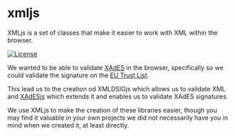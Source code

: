 # xmljs
XMLjs is a set of classes that make it easier to work with XML within the browser.

[![License](https://img.shields.io/badge/license-MIT-green.svg?style=flat)](https://raw.githubusercontent.com/PeculiarVentures/xmljs/master/LICENSE)

We wanted to be able to validate [XAdES](https://en.wikipedia.org/wiki/XAdES) in the browser, specifically so we could validate the signature on the [EU Trust List](https://github.com/PeculiarVentures/tl-create).

This lead us to the creation od XMLDSIGjs which allows us to validate XML and [XAdESjs](https://github.com/PeculiarVentures/xadesjs) which extends it and enables us to validate XAdES signatures.

We use XMLjs to make the creation of these libraries easier, though you may find it valuable in your own projects we did not necessarily have you in mind when we created it, at least directly.
